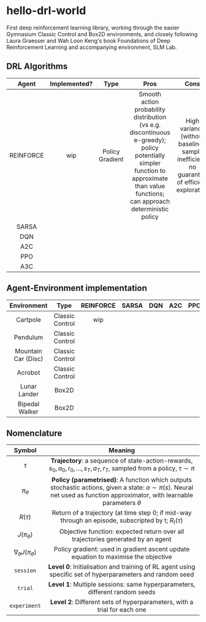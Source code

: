 # hello-drl-world
First deep reinforcement learning library, working through the easier Gymnasium Classic Control and Box2D environments, and closely following Laura Graesser and Wah Loon Keng's book Foundations of Deep Reinforcement Learning and accompanying environment, SLM Lab. 

## DRL Algorithms
| Agent | Implemented? | Type | Pros | Cons |
| :---: | :---: | :---: | :---: | :---: |
| REINFORCE | wip | Policy Gradient | Smooth action probability distribution (vs e.g. discontinuous e-greedy); policy potentially simpler function to approximate than value functions; can approach deterministic policy | High variance (without baseline); sample inefficient; no guarantee of efficient exploration |
| SARSA |  |  |  |  |
| DQN |  |  |  |  |
| A2C |  |  |  |  |
| PPO |  |  |  |  |
| A3C |  |  |  |  |

## Agent-Environment implementation
| Environment | Type | REINFORCE | SARSA | DQN | A2C | PPO | A3C | 
| :---: | :---: | :---: | :---: | :---: | :---: | :---: | :---: |
| Cartpole | Classic Control | wip |  |  |  |  |  |
| Pendulum | Classic Control |  |  |  |  |  |  |
| Mountain Car (Disc) | Classic Control |  |  |  |  |  |  |
| Acrobot | Classic Control |  |  |  |  |  |  |
| Lunar Lander | Box2D |  |  |  |  |  |  |
| Bipedal Walker | Box2D |  |  |  |  |  |  |

## Nomenclature
| Symbol | Meaning |
| :---: | :---: |
| $\tau$ | **Trajectory**: a sequence of state-action-rewards, $s_0, a_0, r_0, ..., s_T, a_T, r_T$, sampled from a policy, $\tau \sim \pi$ |
| $\pi_{\theta}$ | **Policy (parametrised)**: A function which outputs stochastic actions, given a state: $a \sim \pi(s)$. Neural net used as function approximator, with learnable parameters $\theta$ |
| $R(\tau)$ | Return of a trajectory (at time step 0; if mid-way through an episode, subscripted by t; $R_t(\tau)$ |
| $J(\pi_{\theta})$ | Objective function: expected return over all trajectories generated by an agent |
| $\nabla_{\theta}J(\pi_{\theta})$ | Policy gradient: used in gradient ascent update equation to maximise the objective |
| `session` | **Level 0**: Initialisation and training of RL agent using specific set of hyperparameters and random seed |
| `trial` | **Level 1**: Multiple sessions: same hyperparameters, different random seeds |
| `experiment` | **Level 2**: Different sets of hyperparameters, with a trial for each one |
